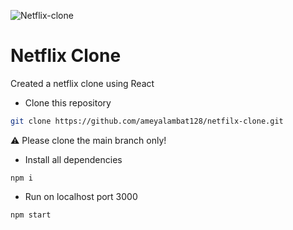 
![Netflix-clone](https://user-images.githubusercontent.com/63185829/145515481-1bff7e11-db32-4782-b27e-997638a3cb03.png)

# Netflix Clone

Created a netflix clone using React


- Clone this repository
```bash
git clone https://github.com/ameyalambat128/netfilx-clone.git
```
:warning: Please clone the main branch only!

- Install all dependencies 
```
npm i
```

- Run on localhost port 3000
```
npm start
```
